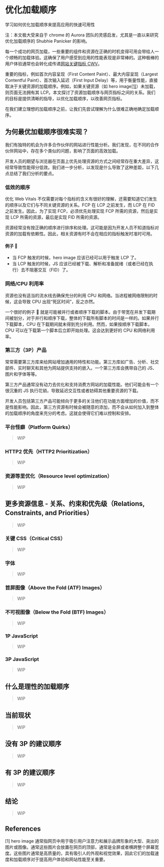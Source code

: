 # 优化加载顺序

学习如何优化加载顺序来提高应用的快速可用性

注：本文极大受来自于 chrome 的 Aurora 团队的灵感启发，尤其是一直以来研究优化加载顺序的 Shubhie Panicker 的影响。

每一个成功的网页加载，一些重要的组件和资源在正确的时机变得可用会带给人一个顺畅的加载体验。这确保了用户感受到应用的性能表现是非常棒的。这种极棒的用户体验通常也会转化成传递[网站关键指标 CWV](https://web.dev/vitals/)。

重要的指标，例如首次内容呈现（First Content Paint）、最大内容呈现（Largest Contentful Paint）、首次输入延迟（First Input Delay）等，用于衡量性能，直接取决于关键资源的加载顺序。例如，如果关键资源（如 hero image[[1]](#references)）未加载，则页面无法拥有其 LCP。本文探讨了资源加载顺序与网页指标之间的关系。我们的目标是提供清晰的指导，以优化加载顺序，以改善网页指标。

在我们建立理想的加载顺序之前，让我们先尝试理解为什么很难正确地确定加载顺序。

## 为何最优加载顺序很难实现？

我们有独特的机会为许多合作伙伴的网站进行性能分析。我们发现，在不同的合作伙伴网站中，存在多个类似的问题，影响了页面的高效加载。

开发人员的期望与浏览器在页面上优先处理资源的方式之间经常存在重大差异，这经常导致性能得分低效。我们进一步分析，以发现是什么导致了这种差距，以下几点总结了我们分析的要点。

### 低效的顺序

优化 Web Vitals 不仅需要对每个指标的含义有很好的理解，还需要知道它们发生的顺序以及它们与不同关键资源的关系。FCP 在 LCP 之前发生，而 LCP 在 FID 之前发生。因此，为了实现 FCP，必须优先处理实现 FCP 所需的资源，然后是实现 LCP 所需的资源，最后是实现 FID 所需的资源。

资源经常没有按正确的顺序进行排序和处理。这可能是因为开发人员不知道指标对资源的加载有依赖性。因此，相关资源有时不会在相应的指标触发时准时可用。

#### 例子 🌰

- 当 FCP 触发的时候，hero image 应该已经可以用于触发 LCP 了。
- 当 LCP 触发的时候，JS 应该已经被下载、解析和准备就绪（或者已经在执行）去不阻塞交互（FID）了。

### 网络/CPU 利用率

资源也没有适当的流水线去确保充分的利用 CPU 和网络。当进程被网络限制的时候，这会导致 CPU 出现“死区时间”，反之亦然。

一个很好的例子 🌰 就是可能被并行或者顺序下载的脚本。由于带宽在并发下载期间被划分，对于并行和顺序下载，整体的下载所有脚本的时间是一样的。如果并行下载脚本，CPU 在下载期间就未得到充分利用。然而，如果按顺序下载脚本，CPU 可以在下载第一个脚本后立即开始处理。这会达到更好的 CPU 和网络利用率。

### 第三方（3P）产品

常常需要第三方库来给网站增加通用的特性和功能。第三方库如广告、分析、社交部件、实时聊天和其他为网站提供支持的嵌入。一个第三方库会携带自己的 JS、图片和字体等等。

第三方产品通常没有动力去优化和支持消费方网站的加载性能。他们可能会有一个很沉重的 JS 执行花销，导致延迟交互性或者妨碍其他重要资源的下载。

开发人员包括第三方产品可能倾向于更多的关注他们在功能方面增加的价值，而不是性能影响。因此，第三方资源有时候会被随意的添加，而不会从如何加入到整体的加载顺序的角度来充分的考虑。这就会使得它们难以控制和安排。

### 平台怪癖（Platform Quirks）

> WIP

### HTTP2 优先（HTTP2 Prioritization）

> WIP

### 资源等里优化（Resource level optimization）

> WIP

## 更多资源信息 - 关系、约束和优先级（Relations, Constraints, and Priorities）

> WIP

### 关键 CSS（Critical CSS）

> WIP

### 字体

> WIP

### 首屏图像（Above the Fold (ATF) Images）

> WIP

### 不可视图像（Below the Fold (BTF) Images）

> WIP

### 1P JavaScript

> WIP

### 3P JavaScript

> WIP

## 什么是理性的加载顺序

> WIP

## 当前现状

> WIP

## 没有 3P 的建议顺序

> WIP

## 有 3P 的建议顺序

> WIP

## 结论

> WIP

## References

[1] hero image 通常指网页中用于吸引用户注意力和展示品牌形象的大型、突出的图片或图像。通常这些图片会放置在网页的顶部，通常是全屏或者横跨整个屏幕宽度。这些图片通常是高质量的，具有吸引人的外观和视觉效果，因此它们的加载速度和加载顺序对于提高用户体验和网站性能至关重要。
